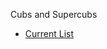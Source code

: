Cubs and Supercubs
* [Current List](https://en.wikipedia.org/wiki/List_of_current_production_certified_light_aircraft)
